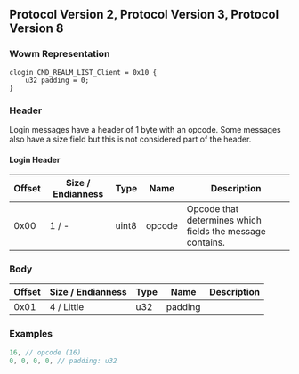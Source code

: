 ## Protocol Version 2, Protocol Version 3, Protocol Version 8

### Wowm Representation
```rust,ignore
clogin CMD_REALM_LIST_Client = 0x10 {
    u32 padding = 0;
}
```
### Header
Login messages have a header of 1 byte with an opcode. Some messages also have a size field but this is not considered part of the header.

#### Login Header
| Offset | Size / Endianness | Type   | Name   | Description |
| ------ | ----------------- | ------ | ------ | ----------- |
| 0x00   | 1 / -             | uint8  | opcode | Opcode that determines which fields the message contains.|
### Body
| Offset | Size / Endianness | Type | Name | Description |
| ------ | ----------------- | ---- | ---- | ----------- |
| 0x01 | 4 / Little | u32 | padding |  |
### Examples
```c
16, // opcode (16)
0, 0, 0, 0, // padding: u32
```
